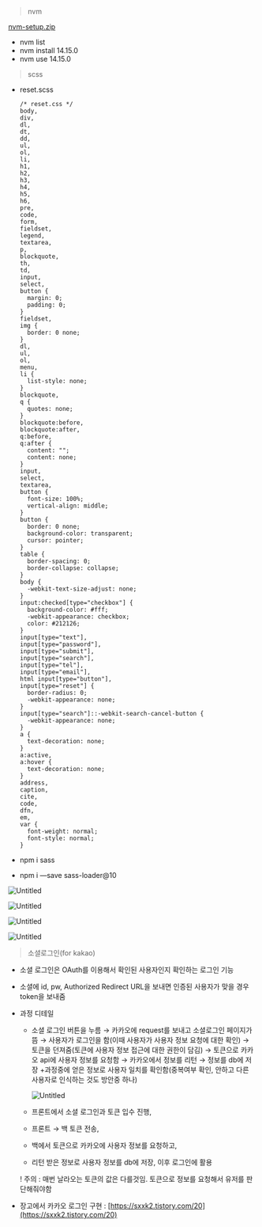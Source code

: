 > nvm
> 

[nvm-setup.zip](https://s3-us-west-2.amazonaws.com/secure.notion-static.com/6e23e47d-f1df-4021-afbc-9b887354b6f6/nvm-setup.zip)

- nvm list
- nvm install 14.15.0
- nvm use 14.15.0

> scss
> 
- reset.scss
    
    ```
    /* reset.css */
    body,
    div,
    dl,
    dt,
    dd,
    ul,
    ol,
    li,
    h1,
    h2,
    h3,
    h4,
    h5,
    h6,
    pre,
    code,
    form,
    fieldset,
    legend,
    textarea,
    p,
    blockquote,
    th,
    td,
    input,
    select,
    button {
      margin: 0;
      padding: 0;
    }
    fieldset,
    img {
      border: 0 none;
    }
    dl,
    ul,
    ol,
    menu,
    li {
      list-style: none;
    }
    blockquote,
    q {
      quotes: none;
    }
    blockquote:before,
    blockquote:after,
    q:before,
    q:after {
      content: "";
      content: none;
    }
    input,
    select,
    textarea,
    button {
      font-size: 100%;
      vertical-align: middle;
    }
    button {
      border: 0 none;
      background-color: transparent;
      cursor: pointer;
    }
    table {
      border-spacing: 0;
      border-collapse: collapse;
    }
    body {
      -webkit-text-size-adjust: none;
    }
    input:checked[type="checkbox"] {
      background-color: #fff;
      -webkit-appearance: checkbox;
      color: #212126;
    }
    input[type="text"],
    input[type="password"],
    input[type="submit"],
    input[type="search"],
    input[type="tel"],
    input[type="email"],
    html input[type="button"],
    input[type="reset"] {
      border-radius: 0;
      -webkit-appearance: none;
    }
    input[type="search"]::-webkit-search-cancel-button {
      -webkit-appearance: none;
    }
    a {
      text-decoration: none;
    }
    a:active,
    a:hover {
      text-decoration: none;
    }
    address,
    caption,
    cite,
    code,
    dfn,
    em,
    var {
      font-weight: normal;
      font-style: normal;
    }
    ```
    
- npm i sass
- npm i —save sass-loader@10

![Untitled](https://s3-us-west-2.amazonaws.com/secure.notion-static.com/c1addfb5-1183-4bc9-835f-93675a5acdca/Untitled.png)

![Untitled](https://s3-us-west-2.amazonaws.com/secure.notion-static.com/c0c5db3b-e2a3-43d1-9a56-8ad7d0e8725f/Untitled.png)

![Untitled](https://s3-us-west-2.amazonaws.com/secure.notion-static.com/d1a170e3-8b13-4379-a195-9c2ed45e67fc/Untitled.png)

![Untitled](https://s3-us-west-2.amazonaws.com/secure.notion-static.com/12ac3f70-ba7f-4052-b238-bc3a741ea361/Untitled.png)

> 소셜로그인(for kakao)
> 
- 소셜 로그인은 OAuth를 이용해서 확인된 사용자인지 확인하는 로그인 기능
- 소셜에 id, pw, Authorized Redirect URL을 보내면 인증된 사용자가 맞을 경우 token을 보내줌
- 과정 디테일
    - 소셜 로그인 버튼을 누름 → 카카오에 request를 보내고 소셜로그인 페이지가 뜸 → 사용자가 로그인을 함(이때 사용자가 사용자 정보 요청에 대한 확인) → 토큰을 던져줌(토큰에 사용자 정보 접근에 대한 권한이 담김) → 토큰으로 카카오 api에 사용자 정보를 요청함 → 카카오에서 정보를 리턴 → 정보를 db에 저장 +과정중에 얻은 정보로 사용자 일치를 확인함(중복여부 확인, 안하고 다른 사용자로 인식하는 것도 방안중 하나)
        
        ![Untitled](https://s3-us-west-2.amazonaws.com/secure.notion-static.com/e1b15687-a4d6-41d0-b22e-bd3e1d7095a5/Untitled.png)
        
    - 프론트에서 소셜 로그인과 토큰 입수 진행,
    - 프론트 → 백 토큰 전송,
    - 백에서 토큰으로 카카오에 사용자 정보를 요청하고,
    - 리턴 받은 정보로 사용자 정보를 db에 저장, 이후 로그인에 활용
    
    ! 주의 : 매번 날라오는 토큰의 값은 다를것임. 토큰으로 정보를 요청해서 유저를 판단해줘야함
    
- 장고에서 카카오 로그인 구현 : [https://sxxk2.tistory.com/20](https://sxxk2.tistory.com/20)